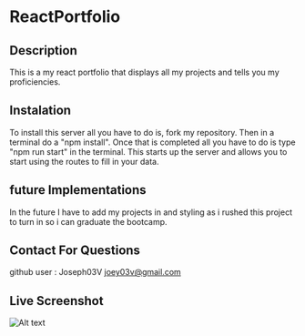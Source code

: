 # ReactPortfolio

## Description
This is a my react portfolio that displays all my projects and tells you my proficiencies.

## Instalation
To install this server all you have to do is, fork my repository. Then in a terminal do a "npm install". Once that is completed all you have to do is type "npm run start" in the terminal. This starts up the server and allows you to start using the routes to fill in your data.

## future Implementations
In the future  I have to add my projects in and styling as i rushed this project to turn in so i can graduate the bootcamp.

## Contact For Questions
github user : Joseph03V
joey03v@gmail.com

## Live Screenshot
![Alt text](<>)